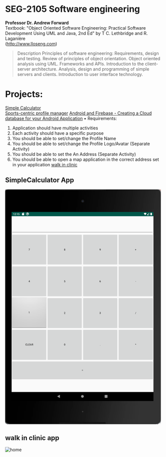 # SEG-2105 Software engineering

**Professor Dr. Andrew Forward**  
Textbook: "Object Oriented Software Engineering: Practical Software Development Using UML and Java, 2nd Ed"
by T C. Lethbridge and R. Laganière  
(http://www.lloseng.com)   

>Description
Principles of software engineering: Requirements, design and testing. Review of principles of object orientation. 
Object oriented analysis using UML. Frameworks and APIs. 
Introduction to the client-server architecture. Analysis, design and programming of simple servers and clients. 
Introduction to user interface technology.

# Projects:
[Simple Calculator](#simpleCalculator)  
[Sports-centric profile manager](#Sports-centric-profile-manager)
[Android and Firebase - Creating a Cloud database for your Android Application]()
• Requirements:
1. Application should have multiple activities
1. Each activity should have a specific purpose
2. You should be able to set/change the Profile Name
3. You should be able to set/change the Profile Logo/Avatar (Separate Activity)
4. You should be able to set the An Address (Separate Activity)
5. You should be able to open a map application in the correct address set in your application 
[walk in clinic]()

## SimpleCalculator App
![sample](https://github.com/qiinori/SEG-2105/blob/master/Projects/SimpleCalculator/Sample%20calculator.PNG)


## walk in clinic app
![home](https://github.com/qiinori/Software-engineering/blob/master/Projects/Home.PNG)
